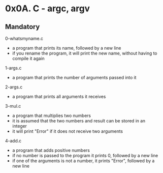 # 0x0A. C - argc, argv

## Mandatory

0-whatsmyname.c

- a program that prints its name, followed by a new line
- if you rename the program, it will print the new name, without having to compile it again

1-args.c

- a program that prints the number of arguments passed into it

2-args.c

- a program that prints all arguments it receives

3-mul.c

- a program that multiplies two numbers
- it is assumed that the two numbers and result can be stored in an integer
- it will print "Error" if it does not receive two arguments

4-add.c

- a program that adds positive numbers
- if no number is passed to the program it prints 0, followed by a new line
- if one of the arguments is not a number, it prints "Error", followed by a new line
